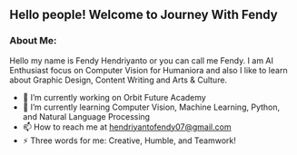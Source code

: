 ## Hello people! Welcome to Journey With Fendy

### About Me:

Hello my name is Fendy Hendriyanto or you can call me Fendy. I am AI Enthusiast focus on Computer Vision for Humaniora and also I like to learn about Graphic Design, Content Writing and Arts & Culture. 

- 🔭 I’m currently working on Orbit Future Academy
- 🌱 I’m currently learning Computer Vision, Machine Learning, Python, and Natural Language Processing
- 📫 How to reach me at hendriyantofendy07@gmail.com 
- ⚡ Three words for me: Creative, Humble, and Teamwork!

